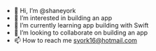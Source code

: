 - 👋 Hi, I’m @shaneyork
- 👀 I’m interested in building an app
- 🌱 I’m currently learning app building with Swift
- 💞️ I’m looking to collaborate on building an app
- 📫 How to reach me syork16@hotmail.com

<!---
shaneyork/shaneyork is a ✨ special ✨ repository because its `README.md` (this file) appears on your GitHub profile.
You can click the Preview link to take a look at your changes.
--->
